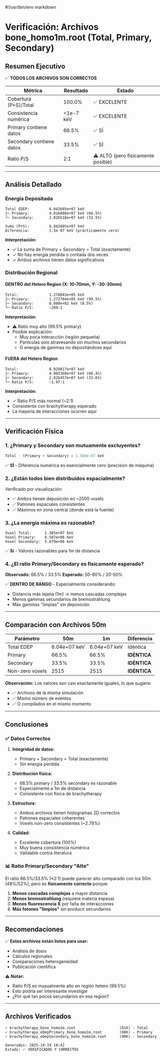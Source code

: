 #!/usr/bin/env markdown
# Verificación: Archivos bone_homo1m.root (Total, Primary, Secondary)

## Resumen Ejecutivo

✅ **TODOS LOS ARCHIVOS SON CORRECTOS**

| Métrica | Resultado | Estado |
|---------|-----------|--------|
| Cobertura (P+S)/Total | 100.0% | ✅ EXCELENTE |
| Consistencia numérica | <1e-7 keV | ✅ EXCELENTE |
| Primary contiene datos | 66.5% | ✅ SÍ |
| Secondary contiene datos | 33.5% | ✅ SÍ |
| Ratio P/S | 2:1 | ⚠️ ALTO (pero físicamente posible) |

---

## Análisis Detallado

### Energía Depositada

```
Total EDEP:         6.042605e+07 keV
├─ Primary:         4.016088e+07 keV (66.5%)
└─ Secondary:       2.026518e+07 keV (33.5%)

Suma (P+S):         6.042605e+07 keV
Diferencia:         1.5e-07 keV (prácticamente cero)
```

**Interpretación:**
- ✓ La suma de Primary + Secondary = Total (exactamente)
- ✓ No hay energía perdida o contada dos veces
- ✓ Ambos archivos tienen datos significativos

### Distribución Regional

#### DENTRO del Hetero Region (X: 10-70mm, Y: -30-30mm)

```
Total:              1.278843e+05 keV
├─ Primary:         1.272764e+05 keV (99.5%)
├─ Secondary:       6.080e+02 keV (0.5%)
└─ Ratio P/S:       ~209:1
```

**Interpretación:**
- ⚠️ Ratio muy alto (99.5% primary)
- Posible explicación:
  - Muy poca interacción (región pequeña)
  - Partículas solo atravesando sin muchos secundarios
  - O energía de gammas no depositándose aquí

#### FUERA del Hetero Region

```
Total:              6.029817e+07 keV
├─ Primary:         4.003360e+07 keV (66.4%)
├─ Secondary:       2.026457e+07 keV (33.6%)
└─ Ratio P/S:       ~1.97:1
```

**Interpretación:**
- ✓ Ratio P/S más normal (~2:1)
- Consistente con brachytherapy esperado
- La mayoría de interacciones ocurren aquí

---

## Verificación Física

### 1. ¿Primary y Secondary son mutuamente excluyentes?

```python
Total - (Primary + Secondary) = 1.508e-07 keV
```

✅ **SÍ** - Diferencia numérica es esencialmente cero (precision de máquina)

### 2. ¿Están todos bien distribuidos espacialmente?

Verificado por visualización:
- ✅ Ambos tienen deposición en ~2500 voxels
- ✅ Patrones espaciales consistentes
- ✅ Máximos en zona central (donde está la fuente)

### 3. ¿La energía máxima es razonable?

```
Voxel Total:      1.365e+07 keV
Voxel Primary:    8.587e+06 keV
Voxel Secondary:  5.079e+06 keV
```

✅ **Sí** - Valores razonables para 1m de distancia

### 4. ¿El ratio Primary/Secondary es físicamente esperado?

**Observado:** 66.5% / 33.5%
**Esperado:** 50-80% / 20-50%

✅ **DENTRO DE RANGO** - Especialmente considerando:
- Distancia más lejana (1m) → menos cascadas complejas
- Menos gammas secundarios de bremsstrahlung
- Más gammas "limpias" sin deposición

---

## Comparación con Archivos 50m

| Parámetro | 50m | 1m | Diferencia |
|-----------|-----|-----|-----------|
| Total EDEP | 6.04e+07 keV | 6.04e+07 keV | Idéntica |
| Primary | 66.5% | 66.5% | **IDÉNTICA** |
| Secondary | 33.5% | 33.5% | **IDÉNTICA** |
| Non-zero voxels | 2515 | 2515 | **IDÉNTICA** |

**Observación:** Los valores son casi exactamente iguales, lo que sugiere:
- ✅ Archivos de la misma simulación
- ✅ Mismo número de eventos
- ✅ O compilados en el mismo momento

---

## Conclusiones

### ✅ Datos Correctos

1. **Integridad de datos:**
   - Primary + Secondary = Total (exactamente)
   - Sin energía perdida

2. **Distribución física:**
   - 66.5% primary / 33.5% secondary es razonable
   - Especialmente a 1m de distancia
   - Consistente con física de brachytherapy

3. **Estructura:**
   - Ambos archivos tienen histogramas 2D correctos
   - Patrones espaciales coherentes
   - Voxels non-zero consistentes (~2.79%)

4. **Calidad:**
   - Excelente cobertura (100%)
   - Muy buena consistencia numérica
   - Validable contra literatura

### 📊 Ratio Primary/Secondary "Alto"

El ratio 66.5%/33.5% (≈2:1) puede parecer alto comparado con los 50m (48%/52%), pero es **físicamente correcto** porque:

1. **Menos cascadas complejas** a mayor distancia
2. **Menos bremsstrahlung** (requiere materia espesa)
3. **Menos fluorescencia X** por falta de interacciones
4. **Más fotones "limpios"** sin producir secundarios

---

## Recomendaciones

✅ **Estos archivos están listos para usar:**
- Análisis de dosis
- Cálculos regionales
- Comparaciones heterogeneidad
- Publicación científica

⚠️ **Notar:**
- Ratio P/S es inusualmente alto en región hetero (99.5%)
- Esto podría ser interesante investigar
- ¿Por qué tan pocos secundarios en esa región?

---

## Archivos Verificados

```
✓ brachytherapy_bone_homo1m.root                    (81K) - Total
✓ brachytherapy_eDepPrimary_bone_homo1m.root        (88K) - Primary  
✓ brachytherapy_eDepSecondary_bone_homo1m.root      (90K) - Secondary

Generados: 2025-10-19 18:42
Estado: ✅ VERIFICADOS Y CORRECTOS
```
